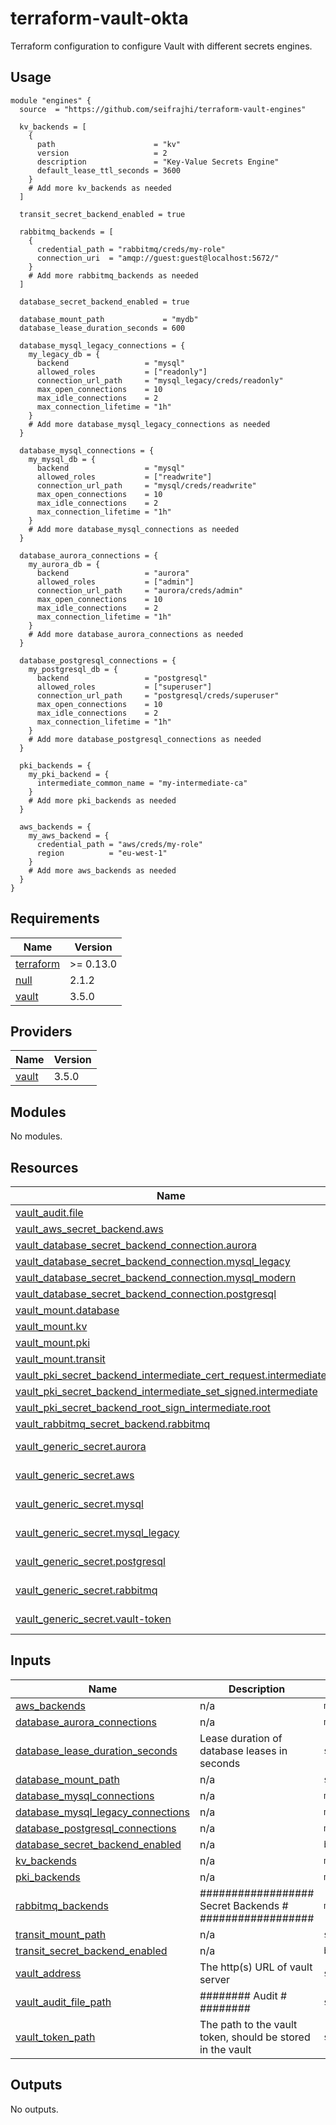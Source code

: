 # terraform-vault-okta

Terraform configuration to configure Vault with different secrets engines.

## Usage

```
module "engines" {
  source  = "https://github.com/seifrajhi/terraform-vault-engines"

  kv_backends = [
    {
      path                      = "kv"
      version                   = 2
      description               = "Key-Value Secrets Engine"
      default_lease_ttl_seconds = 3600
    }
    # Add more kv_backends as needed
  ]

  transit_secret_backend_enabled = true

  rabbitmq_backends = [
    {
      credential_path = "rabbitmq/creds/my-role"
      connection_uri  = "amqp://guest:guest@localhost:5672/"
    }
    # Add more rabbitmq_backends as needed
  ]

  database_secret_backend_enabled = true

  database_mount_path             = "mydb"
  database_lease_duration_seconds = 600

  database_mysql_legacy_connections = {
    my_legacy_db = {
      backend                 = "mysql"
      allowed_roles           = ["readonly"]
      connection_url_path     = "mysql_legacy/creds/readonly"
      max_open_connections    = 10
      max_idle_connections    = 2
      max_connection_lifetime = "1h"
    }
    # Add more database_mysql_legacy_connections as needed
  }

  database_mysql_connections = {
    my_mysql_db = {
      backend                 = "mysql"
      allowed_roles           = ["readwrite"]
      connection_url_path     = "mysql/creds/readwrite"
      max_open_connections    = 10
      max_idle_connections    = 2
      max_connection_lifetime = "1h"
    }
    # Add more database_mysql_connections as needed
  }

  database_aurora_connections = {
    my_aurora_db = {
      backend                 = "aurora"
      allowed_roles           = ["admin"]
      connection_url_path     = "aurora/creds/admin"
      max_open_connections    = 10
      max_idle_connections    = 2
      max_connection_lifetime = "1h"
    }
    # Add more database_aurora_connections as needed
  }

  database_postgresql_connections = {
    my_postgresql_db = {
      backend                 = "postgresql"
      allowed_roles           = ["superuser"]
      connection_url_path     = "postgresql/creds/superuser"
      max_open_connections    = 10
      max_idle_connections    = 2
      max_connection_lifetime = "1h"
    }
    # Add more database_postgresql_connections as needed
  }

  pki_backends = {
    my_pki_backend = {
      intermediate_common_name = "my-intermediate-ca"
    }
    # Add more pki_backends as needed
  }

  aws_backends = {
    my_aws_backend = {
      credential_path = "aws/creds/my-role"
      region          = "eu-west-1"
    }
    # Add more aws_backends as needed
  }
}

```


<!-- DOC_START -->
## Requirements

| Name | Version |
|------|---------|
| <a name="requirement_terraform"></a> [terraform](#requirement\_terraform) | >= 0.13.0 |
| <a name="requirement_null"></a> [null](#requirement\_null) | 2.1.2 |
| <a name="requirement_vault"></a> [vault](#requirement\_vault) | 3.5.0 |

## Providers

| Name | Version |
|------|---------|
| <a name="provider_vault"></a> [vault](#provider\_vault) | 3.5.0 |

## Modules

No modules.

## Resources

| Name | Type |
|------|------|
| [vault_audit.file](https://registry.terraform.io/providers/hashicorp/vault/3.5.0/docs/resources/audit) | resource |
| [vault_aws_secret_backend.aws](https://registry.terraform.io/providers/hashicorp/vault/3.5.0/docs/resources/aws_secret_backend) | resource |
| [vault_database_secret_backend_connection.aurora](https://registry.terraform.io/providers/hashicorp/vault/3.5.0/docs/resources/database_secret_backend_connection) | resource |
| [vault_database_secret_backend_connection.mysql_legacy](https://registry.terraform.io/providers/hashicorp/vault/3.5.0/docs/resources/database_secret_backend_connection) | resource |
| [vault_database_secret_backend_connection.mysql_modern](https://registry.terraform.io/providers/hashicorp/vault/3.5.0/docs/resources/database_secret_backend_connection) | resource |
| [vault_database_secret_backend_connection.postgresql](https://registry.terraform.io/providers/hashicorp/vault/3.5.0/docs/resources/database_secret_backend_connection) | resource |
| [vault_mount.database](https://registry.terraform.io/providers/hashicorp/vault/3.5.0/docs/resources/mount) | resource |
| [vault_mount.kv](https://registry.terraform.io/providers/hashicorp/vault/3.5.0/docs/resources/mount) | resource |
| [vault_mount.pki](https://registry.terraform.io/providers/hashicorp/vault/3.5.0/docs/resources/mount) | resource |
| [vault_mount.transit](https://registry.terraform.io/providers/hashicorp/vault/3.5.0/docs/resources/mount) | resource |
| [vault_pki_secret_backend_intermediate_cert_request.intermediate](https://registry.terraform.io/providers/hashicorp/vault/3.5.0/docs/resources/pki_secret_backend_intermediate_cert_request) | resource |
| [vault_pki_secret_backend_intermediate_set_signed.intermediate](https://registry.terraform.io/providers/hashicorp/vault/3.5.0/docs/resources/pki_secret_backend_intermediate_set_signed) | resource |
| [vault_pki_secret_backend_root_sign_intermediate.root](https://registry.terraform.io/providers/hashicorp/vault/3.5.0/docs/resources/pki_secret_backend_root_sign_intermediate) | resource |
| [vault_rabbitmq_secret_backend.rabbitmq](https://registry.terraform.io/providers/hashicorp/vault/3.5.0/docs/resources/rabbitmq_secret_backend) | resource |
| [vault_generic_secret.aurora](https://registry.terraform.io/providers/hashicorp/vault/3.5.0/docs/data-sources/generic_secret) | data source |
| [vault_generic_secret.aws](https://registry.terraform.io/providers/hashicorp/vault/3.5.0/docs/data-sources/generic_secret) | data source |
| [vault_generic_secret.mysql](https://registry.terraform.io/providers/hashicorp/vault/3.5.0/docs/data-sources/generic_secret) | data source |
| [vault_generic_secret.mysql_legacy](https://registry.terraform.io/providers/hashicorp/vault/3.5.0/docs/data-sources/generic_secret) | data source |
| [vault_generic_secret.postgresql](https://registry.terraform.io/providers/hashicorp/vault/3.5.0/docs/data-sources/generic_secret) | data source |
| [vault_generic_secret.rabbitmq](https://registry.terraform.io/providers/hashicorp/vault/3.5.0/docs/data-sources/generic_secret) | data source |
| [vault_generic_secret.vault-token](https://registry.terraform.io/providers/hashicorp/vault/3.5.0/docs/data-sources/generic_secret) | data source |

## Inputs

| Name | Description | Type | Default | Required |
|------|-------------|------|---------|:--------:|
| <a name="input_aws_backends"></a> [aws\_backends](#input\_aws\_backends) | n/a | `map(any)` | `{}` | no |
| <a name="input_database_aurora_connections"></a> [database\_aurora\_connections](#input\_database\_aurora\_connections) | n/a | `map(any)` | `{}` | no |
| <a name="input_database_lease_duration_seconds"></a> [database\_lease\_duration\_seconds](#input\_database\_lease\_duration\_seconds) | Lease duration of database leases in seconds | `string` | `"1209600"` | no |
| <a name="input_database_mount_path"></a> [database\_mount\_path](#input\_database\_mount\_path) | n/a | `string` | `""` | no |
| <a name="input_database_mysql_connections"></a> [database\_mysql\_connections](#input\_database\_mysql\_connections) | n/a | `map(any)` | `{}` | no |
| <a name="input_database_mysql_legacy_connections"></a> [database\_mysql\_legacy\_connections](#input\_database\_mysql\_legacy\_connections) | n/a | `map(any)` | `{}` | no |
| <a name="input_database_postgresql_connections"></a> [database\_postgresql\_connections](#input\_database\_postgresql\_connections) | n/a | `map(any)` | `{}` | no |
| <a name="input_database_secret_backend_enabled"></a> [database\_secret\_backend\_enabled](#input\_database\_secret\_backend\_enabled) | n/a | `bool` | `true` | no |
| <a name="input_kv_backends"></a> [kv\_backends](#input\_kv\_backends) | n/a | `map(any)` | `{}` | no |
| <a name="input_pki_backends"></a> [pki\_backends](#input\_pki\_backends) | n/a | `map(any)` | `{}` | no |
| <a name="input_rabbitmq_backends"></a> [rabbitmq\_backends](#input\_rabbitmq\_backends) | ################## Secret Backends # ################## | `map(any)` | `{}` | no |
| <a name="input_transit_mount_path"></a> [transit\_mount\_path](#input\_transit\_mount\_path) | n/a | `string` | `"transit"` | no |
| <a name="input_transit_secret_backend_enabled"></a> [transit\_secret\_backend\_enabled](#input\_transit\_secret\_backend\_enabled) | n/a | `bool` | `false` | no |
| <a name="input_vault_address"></a> [vault\_address](#input\_vault\_address) | The http(s) URL of vault server | `string` | n/a | yes |
| <a name="input_vault_audit_file_path"></a> [vault\_audit\_file\_path](#input\_vault\_audit\_file\_path) | ######## Audit # ######## | `string` | `"stdout"` | no |
| <a name="input_vault_token_path"></a> [vault\_token\_path](#input\_vault\_token\_path) | The path to the vault token, should be stored in the  vault | `string` | n/a | yes |

## Outputs

No outputs.
